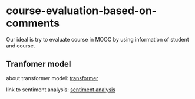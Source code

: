 # course-evaluation-based-on-comments
Our ideal is try to evaluate course in MOOC by using information of student and course. 

## Tranfomer model
about transformer model: [transformer](https://github.com/hyunwoongko/transformer)

link to sentiment analysis: [sentiment analysis](https://github.com/Duchai263/Semantic-Analysis)

